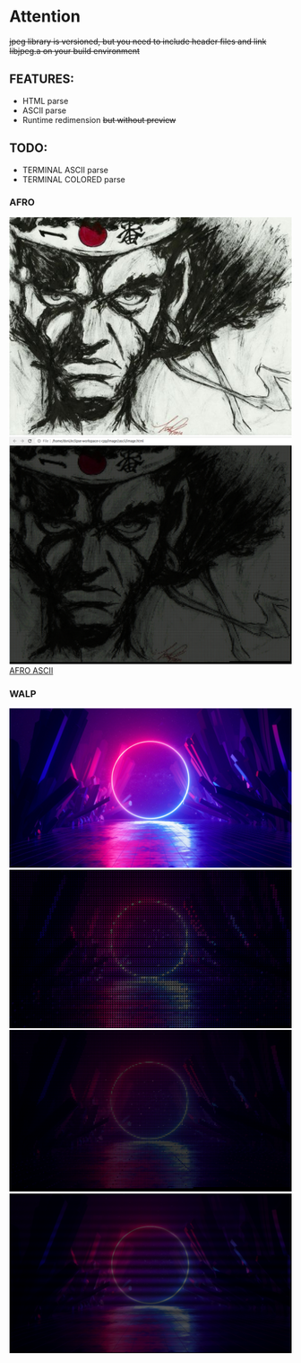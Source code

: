# Attention

~~jpeg library is versioned, but you need to include header files and link libjpeg.a on your build environment~~


## FEATURES:
- HTML parse
- ASCII parse
- Runtime redimension ~~but without preview~~

## TODO:
- TERMINAL ASCII parse
- TERMINAL COLORED parse


### AFRO
![AFRO](https://github.com/DonizeteVida/image2ascii/blob/main/afro.jpg)
![AFRO HTML](https://github.com/DonizeteVida/image2ascii/blob/main/afro.html.png)
[AFRO ASCII](https://raw.githubusercontent.com/DonizeteVida/image2ascii/main/afro.txt)

### WALP
![WALP](https://github.com/DonizeteVida/image2ascii/blob/main/walp.jpg)
![WALP0 HTML](https://github.com/DonizeteVida/image2ascii/blob/main/walp0.html.png)
![WALP1 HTML](https://github.com/DonizeteVida/image2ascii/blob/main/walp1.html.png)
![WALP2 HTML](https://github.com/DonizeteVida/image2ascii/blob/main/walp2.html.png)
